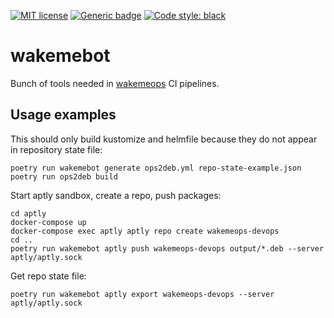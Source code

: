 [![MIT license](https://img.shields.io/badge/License-MIT-blue.svg)](https://lbesson.mit-license.org/)
[![Generic badge](https://img.shields.io/badge/type_checked-mypy-informational.svg)](https://mypy.readthedocs.io/en/stable/introduction.html)
[![Code style: black](https://img.shields.io/badge/code%20style-black-000000.svg)](https://github.com/ambv/black)

# wakemebot

Bunch of tools needed in [wakemeops](https://github.com/upciti/wakemeops) CI pipelines.

## Usage examples

This should only build kustomize and helmfile because they do not appear in repository state file:

```shell
poetry run wakemebot generate ops2deb.yml repo-state-example.json
poetry run ops2deb build
```

Start aptly sandbox, create a repo, push packages:

```shell
cd aptly
docker-compose up
docker-compose exec aptly aptly repo create wakemeops-devops
cd ..
poetry run wakemebot aptly push wakemeops-devops output/*.deb --server aptly/aptly.sock
```

Get repo state file:

```shell
poetry run wakemebot aptly export wakemeops-devops --server aptly/aptly.sock
```
